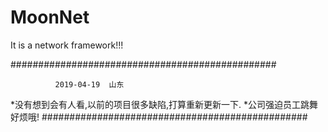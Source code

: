 # MoonNet
It is a network framework!!!

################################################


              2019-04-19  山东


*没有想到会有人看,以前的项目很多缺陷,打算重新更新一下.
*公司强迫员工跳舞 好烦哦!
################################################
